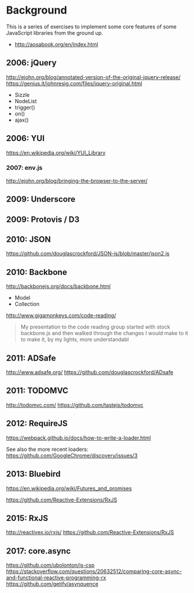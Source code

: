 # Background 

This is a series of exercises to implement some core features of some JavaScript libraries from the ground up. 

- http://aosabook.org/en/index.html

## 2006: jQuery 

http://ejohn.org/blog/annotated-version-of-the-original-jquery-release/
https://genius.it/johnresig.com/files/jquery-original.html

- Sizzle 
- NodeList 
- trigger()
- on()
- ajax()

## 2006: YUI

https://en.wikipedia.org/wiki/YUI_Library

### 2007: env.js 

http://ejohn.org/blog/bringing-the-browser-to-the-server/

## 2009: Underscore 

## 2009: Protovis / D3

## 2010: JSON 

https://github.com/douglascrockford/JSON-js/blob/master/json2.js

## 2010: Backbone

http://backbonejs.org/docs/backbone.html

- Model 
- Collection 

http://www.gigamonkeys.com/code-reading/

> My presentation to the code reading group started with stock backbone.js and then walked through the changes I would make to it to make it, by my lights, more understandabl

## 2011: ADSafe 

http://www.adsafe.org/
https://github.com/douglascrockford/ADsafe

## 2011: TODOMVC

http://todomvc.com/
https://github.com/tastejs/todomvc

## 2012: RequireJS

https://webpack.github.io/docs/how-to-write-a-loader.html

See also the more recent loaders: https://github.com/GoogleChrome/discovery/issues/3


## 2013: Bluebird

https://en.wikipedia.org/wiki/Futures_and_promises

https://github.com/Reactive-Extensions/RxJS


## 2015: RxJS

http://reactivex.io/rxjs/
https://github.com/Reactive-Extensions/RxJS

## 2017:  core.async

https://github.com/ubolonton/js-csp
https://stackoverflow.com/questions/20632512/comparing-core-async-and-functional-reactive-programming-rx
https://github.com/getify/asynquence
